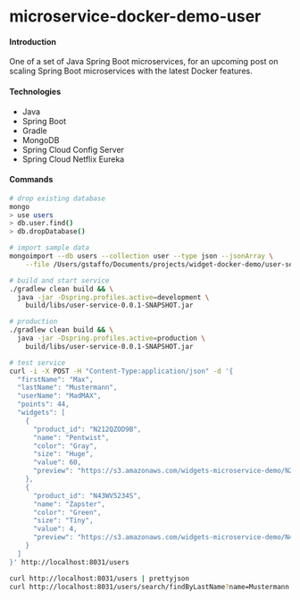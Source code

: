 # microservice-docker-demo-user
#### Introduction
One of a set of Java Spring Boot microservices, for an upcoming post on scaling Spring Boot microservices with the latest Docker features.

#### Technologies
* Java
* Spring Boot
* Gradle
* MongoDB
* Spring Cloud Config Server
* Spring Cloud Netflix Eureka

#### Commands
```bash
# drop existing database
mongo
> use users
> db.user.find()
> db.dropDatabase()
```

```bash
# import sample data
mongoimport --db users --collection user --type json --jsonArray \
    --file /Users/gstaffo/Documents/projects/widget-docker-demo/user-service/src/main/resources/data/user_data.json
```

```bash
# build and start service
./gradlew clean build && \
  java -jar -Dspring.profiles.active=development \
    build/libs/user-service-0.0.1-SNAPSHOT.jar

# production
./gradlew clean build && \
  java -jar -Dspring.profiles.active=production \
    build/libs/user-service-0.0.1-SNAPSHOT.jar
```

```bash
# test service
curl -i -X POST -H "Content-Type:application/json" -d '{
  "firstName": "Max",
  "lastName": "Mustermann",
  "userName": "MadMAX",
  "points": 44,
  "widgets": [
    {
      "product_id": "N212QZOD9B",
      "name": "Pentwist",
      "color": "Gray",
      "size": "Huge",
      "value": 60,
      "preview": "https://s3.amazonaws.com/widgets-microservice-demo/N212QZOD9B.png"
    },
    {
      "product_id": "N43WV5234S",
      "name": "Zapster",
      "color": "Green",
      "size": "Tiny",
      "value": 4,
      "preview": "https://s3.amazonaws.com/widgets-microservice-demo/N43WV5234S.png"
    }
  ]
}' http://localhost:8031/users

curl http://localhost:8031/users | prettyjson
curl http://localhost:8031/users/search/findByLastName?name=Mustermann | prettyjson
```
